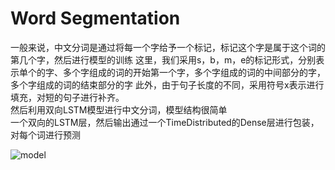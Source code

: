 # Word Segmentation
一般来说，中文分词是通过将每一个字给予一个标记，标记这个字是属于这个词的第几个字，然后进行模型的训练
这里，我们采用s，b，m，e的标记形式，分别表示单个的字、多个字组成的词的开始第一个字，多个字组成的词的中间部分的字，多个字组成的词的结束部分的字
此外，由于句子长度的不同，采用符号x表示进行填充，对短的句子进行补齐。  
然后利用双向LSTM模型进行中文分词，模型结构很简单  
一个双向的LSTM层，然后输出通过一个TimeDistributed的Dense层进行包装，对每个词进行预测

![model](./WordSeg/model.png)
